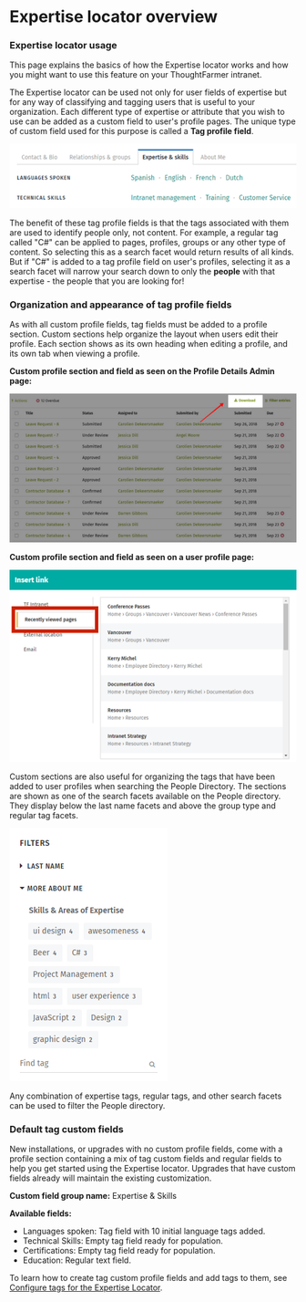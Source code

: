 # Expertise locator overview

### Expertise locator usage

This page explains the basics of how the Expertise locator works and how you might want to use this feature on your ThoughtFarmer intranet.  
  
The Expertise locator can be used not only for user fields of expertise but for any way of classifying and tagging users that is useful to your organization. Each different type of expertise or attribute that you wish to use can be added as a custom field to user's profile pages. The unique type of custom field used for this purpose is called a **Tag profile field**.  


![](../../../.gitbook/assets/1%20%28113%29.png)

  
The benefit of these tag profile fields is that the tags associated with them are used to identify people only, not content. For example, a regular tag called "C\#" can be applied to pages, profiles, groups or any other type of content. So selecting this as a search facet would return results of all kinds. But if "C\#" is added to a tag profile field on user's profiles, selecting it as a search facet will narrow your search down to only the **people** with that expertise - the people that you are looking for!

### Organization and appearance of tag profile fields <a id="section2"></a>

As with all custom profile fields, tag fields must be added to a profile section. Custom sections help organize the layout when users edit their profile. Each section shows as its own heading when editing a profile, and its own tab when viewing a profile.  
  
**Custom profile section and field as seen on the Profile Details Admin page:**

![](../../../.gitbook/assets/2%20%284%29.png)

**Custom profile section and field as seen on a user profile page:**

![](../../../.gitbook/assets/3%20%2838%29.png)

Custom sections are also useful for organizing the tags that have been added to user profiles when searching the People Directory. The sections are shown as one of the search facets available on the People directory. They display below the last name facets and above the group type and regular tag facets.

![](../../../.gitbook/assets/4%20%2814%29.png)

Any combination of expertise tags, regular tags, and other search facets can be used to filter the People directory.

### Default tag custom fields <a id="section3"></a>

New installations, or upgrades with no custom profile fields, come with a profile section containing a mix of tag custom fields and regular fields to help you get started using the Expertise locator. Upgrades that have custom fields already will maintain the existing customization.  
  
**Custom field group name:** Expertise & Skills  
  
**Available fields:**

* Languages spoken: Tag field with 10 initial language tags added.
* Technical Skills: Empty tag field ready for population.
* Certifications: Empty tag field ready for population.
* Education: Regular text field.

To learn how to create tag custom profile fields and add tags to them, see [Configure tags for the Expertise Locator](configure-tags-for-the-expertise-locator.md).

